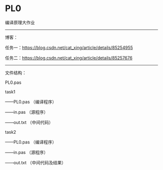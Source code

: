 # PL0
编译原理大作业

---

博客：

任务一：https://blog.csdn.net/cat_xing/article/details/85254955

任务二：https://blog.csdn.net/cat_xing/article/details/85257676

---

文件结构：

PL0.pas

task1

  ——PL0.pas （编译程序）
  
  ——in.pas （源程序）
  
  ——out.txt （中间代码）
  
task2

  ——PL0.pas （编译程序）
  
  ——in.pas （源程序）
  
  ——out.txt （中间代码及结果）

